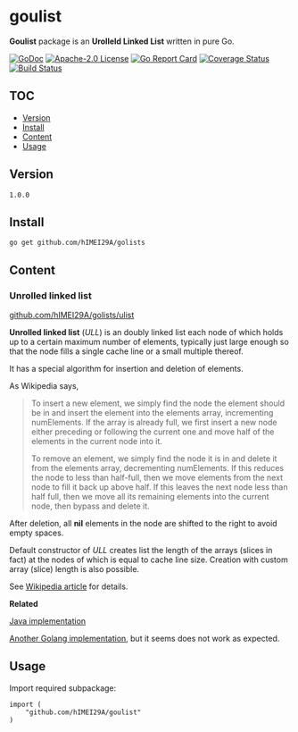 # goulist

**Goulist** package is an **Urolleld Linked List** written in pure Go.

[![GoDoc](https://godoc.org/github.com/hIMEI29A/golists?status.svg)](http://godoc.org/github.com/hIMEI29A/golists) [![Apache-2.0 License](https://img.shields.io/badge/license-Apache--2.0-red.svg)](LICENSE) [![Go Report Card](https://goreportcard.com/badge/github.com/hIMEI29A/golists)](https://goreportcard.com/report/github.com/hIMEI29A/golists) [![Coverage Status](https://coveralls.io/repos/github/hIMEI29A/golists/badge.svg?branch=master)](https://coveralls.io/github/hIMEI29A/golists?branch=master) [![Build Status](https://travis-ci.org/hIMEI29A/golists.svg?branch=master)](https://travis-ci.org/hIMEI29A/golists)

## TOC
- [Version](#version)
- [Install](#install)
- [Content](#content)
- [Usage](#usage)

## Version

`1.0.0`

## Install

`go get github.com/hIMEI29A/golists`

## Content

### Unrolled linked list

[github.com/hIMEI29A/golists/ulist](https://github.com/hIMEI29A/golists/tree/master/ulist)

**Unrolled linked list** (_ULL_) is an doubly linked list each node of which holds up to a certain maximum number of elements, typically just large enough so that the node fills a single cache line or a small multiple thereof.

It has a special algorithm for insertion and deletion of elements. 

As Wikipedia says, 
>To insert a new element, we simply find the node the element should
>be in and insert the element into the elements array, incrementing
>numElements. If the array is already full, we first insert a new node
>either preceding or following the current one and move half of the
>elements in the current node into it.
>
>To remove an element, we simply find the node it is in and delete it
>from the elements array, decrementing numElements. If this reduces
>the node to less than half-full, then we move elements from the next node
>to fill it back up above half. If this leaves the next node less
>than half full, then we move all its remaining elements into the
>current node, then bypass and delete it.

After deletion, all **nil** elements in the node are shifted to the right to avoid empty spaces.

Default constructor of _ULL_ creates list the length of the arrays (slices in fact) at the nodes of which is equal to cache line size. Creation with custom array (slice) length is also possible.

See [Wikipedia article](http://en.wikipedia.org/wiki/Unrolled_linked_list) for details.

**Related**

[Java implementation](https://github.com/l-tamas/Unrolled-linked-list)

[Another Golang implementation](https://github.com/ryszard/unrolledlist), but it seems does not work as expected.

## Usage

Import required subpackage:

```
import (
	"github.com/hIMEI29A/goulist"
)
```
